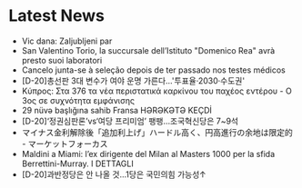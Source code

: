 # Latest News
-  Vic dana: Zaljubljeni par
-  San Valentino Torio, la succursale dell’Istituto "Domenico Rea" avrà presto suoi laboratori
-  Cancelo junta-se à seleção depois de ter passado nos testes médicos
-  [D-20]총선판 3대 변수가 여야 운명 가른다…'투표율·2030·수도권'
-  Κύπρος: Στα 376 τα νέα περιστατικά καρκίνου του παχέος εντέρου - Ο 3ος σε συχνότητα εμφάνισης
-  29 nüvə başlığına sahib Fransa HƏRƏKƏTƏ KEÇDİ
-  [D-20]‘정권심판론’vs‘여당 프리미엄’ 팽팽…조국혁신당은 7~9석
-  マイナス金利解除後「追加利上げ」ハードル高く、円高進行の余地は限定的 - マーケットフォーカス
-  Maldini a Miami: l’ex dirigente del Milan al Masters 1000 per la sfida Berrettini-Murray. I DETTAGLI
-  [D-20]과반정당은 안 나올 것…1당은 국민의힘 가능성↑
